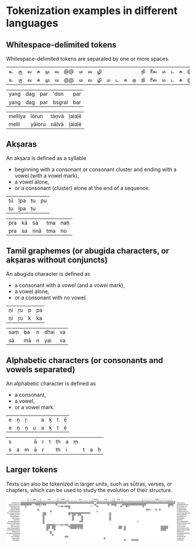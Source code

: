 # Tokenization examples in different languages


## Whitespace-delimited tokens

Whitespace-delimited tokens are separated by one or more spaces.

|   |    |   |   |    |   |    |   |   |    |   |   |   |    |    |     |   |   |   |   |   |
|---|----|---|---|----|---|----|---|---|----|---|---|---|----|----|-----|---|---|---|---|---|
| உ | ரு | வ | க | மு | வ | @@ | ம | வ | ழி |   |   |   |    | நி | லை  | ம | ட | க | @ | க |
| உ | ரு | வ | க | மு | வ | @@ | ம | வ | ழி | ம | ட | க | கு | நி | லை  | ம | ட | க | @ | க |


|      |     |     |        |     |
|------|-----|-----|--------|-----|
| yang | dag | par | 'don   | par |
| yang | dag | par | bsgral | bar |

|         |         |       |        |
|---------|---------|-------|--------|
| melliya | lōrun   | tāṉvā | ḻalaḷē |
| melli   | yāloru  | nāḷvā | ḻalaḷē |

## Akṣaras

An akṣara is defined as a syllable
* beginning with a consonant or consonant cluster and ending with a vowel (with a vowel mark),
* a vowel alone,
* or a consonant (cluster) alone at the end of a sequence.

|    |     |    |    |
|----|-----|----|----|
| ṭū | ḻpa | ṭu | pu |
| ṭu | ḻpa | ṭu |    |

|     |    |     |     |     |
|-----|----|-----|-----|-----|
| pra | kā | śā  | tma | naḥ |
| pra | sa | nnā | tma | no  |


## Tamil graphemes (or abugida characters, or akṣaras without conjuncts)

An abugida character is defined as
* a consonant with a vowel (and a vowel mark),
* a vowel alone,
* or a consonant with no vowel.

|    |    |   |    |
|----|----|---|----|
| ṇi | ṟu | p | pa |
| ṇi | ṟu | k | ka |

|     |    |   |      |    |
|-----|----|---|------|----|
| saṃ | ba | n | dhai | va |
| sā  | mā | n | yai  | va |


## Alphabetic characters (or consonants and vowels separated)

An alphabetic character is defined as
* a consonant,
* a vowel,
* or a vowel mark.

|    |   |   |   |   |   |   |   |
|----|---|---|---|---|---|---|---|
| e  | ṉ | ṟ |   | a | ḵ | t | ē |
| e  | ṉ | ṉ | u | a | ḵ | t | ē |

|   |   |   |   |   |   |    |   |   |   |   |   |
|---|---|---|---|---|---|----|---|---|---|---|---|
| s |   |   | ā | r | t | th | a | ṃ |   |   |   |
| s | a | m | ā | r |   | th | i |   | t | a | ḥ | 


## Larger tokens

Texts can also be tokenized in larger units, such as sūtras, verses, or chapters, which can be used to study the evolution of their structure.

![Alignment of the Vahnipurāṇa śiber upākhyāna verses, from Li 2023.](extent.svg)
